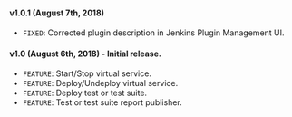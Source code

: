 #### v1.0.1 (August 7th, 2018)

- `FIXED`: Corrected plugin description in Jenkins Plugin Management UI.

#### v1.0 (August 6th, 2018) - Initial release.

- `FEATURE`: Start/Stop virtual service.
- `FEATURE`: Deploy/Undeploy virtual service.
- `FEATURE`: Deploy test or test suite.
- `FEATURE`: Test or test suite report publisher.
